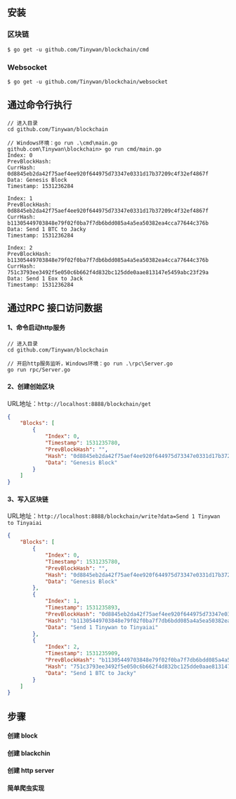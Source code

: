 ## 安装

### 区块链

```golang
$ go get -u github.com/Tinywan/blockchain/cmd
```

### Websocket

```golang
$ go get -u github.com/Tinywan/blockchain/websocket
```

## 通过命令行执行

```golang
// 进入目录
cd github.com/Tinywan/blockchain

// Windows环境：go run .\cmd\main.go
github.com\Tinywan\blockchain> go run cmd/main.go
Index: 0
PrevBlockHash:
CurrHash: 0d8845eb2da42f75aef4ee920f644975d73347e0331d17b37209c4f32ef4867f
Data: Genesis Block
Timestamp: 1531236284

Index: 1
PrevBlockHash: 0d8845eb2da42f75aef4ee920f644975d73347e0331d17b37209c4f32ef4867f
CurrHash: b11305449703848e79f02f0ba7f7db6bdd085a4a5ea50382ea4cca77644c376b
Data: Send 1 BTC to Jacky
Timestamp: 1531236284

Index: 2
PrevBlockHash: b11305449703848e79f02f0ba7f7db6bdd085a4a5ea50382ea4cca77644c376b
CurrHash: 751c3793ee3492f5e050c6b662f4d832bc125dde0aae813147e5459abc23f29a
Data: Send 1 Eox to Jack
Timestamp: 1531236284

```

## 通过RPC 接口访问数据

#### 1、命令启动http服务 
```
// 进入目录
cd github.com/Tinywan/blockchain

// 开启http服务监听，Windows环境：go run .\rpc\Server.go 
go run rpc/Server.go
```

#### 2、创建创始区块 

URL地址：`http://localhost:8888/blockchain/get`

```json
{
    "Blocks": [
        {
            "Index": 0,
            "Timestamp": 1531235780,
            "PrevBlockHash": "",
            "Hash": "0d8845eb2da42f75aef4ee920f644975d73347e0331d17b37209c4f32ef4867f",
            "Data": "Genesis Block"
        }
    ]
}
```

#### 3、写入区块链

URL地址：`http://localhost:8888/blockchain/write?data=Send 1 Tinywan to Tinyaiai`

```json
{
    "Blocks": [
        {
            "Index": 0,
            "Timestamp": 1531235780,
            "PrevBlockHash": "",
            "Hash": "0d8845eb2da42f75aef4ee920f644975d73347e0331d17b37209c4f32ef4867f",
            "Data": "Genesis Block"
        },
        {
            "Index": 1,
            "Timestamp": 1531235893,
            "PrevBlockHash": "0d8845eb2da42f75aef4ee920f644975d73347e0331d17b37209c4f32ef4867f",
            "Hash": "b11305449703848e79f02f0ba7f7db6bdd085a4a5ea50382ea4cca77644c376b",
            "Data": "Send 1 Tinywan to Tinyaiai"
        },
        {
            "Index": 2,
            "Timestamp": 1531235909,
            "PrevBlockHash": "b11305449703848e79f02f0ba7f7db6bdd085a4a5ea50382ea4cca77644c376b",
            "Hash": "751c3793ee3492f5e050c6b662f4d832bc125dde0aae813147e5459abc23f29a",
            "Data": "Send 1 BTC to Jacky"
        }
    ]
}
```

## 步骤
#### 创建 block
#### 创建 blackchin
#### 创建 http server 
#### 简单爬虫实现 
